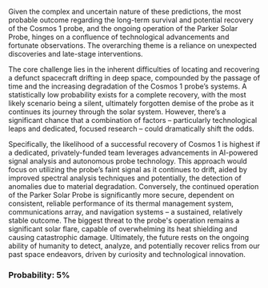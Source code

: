 Given the complex and uncertain nature of these predictions, the most probable outcome regarding the long-term survival and potential recovery of the Cosmos 1 probe, and the ongoing operation of the Parker Solar Probe, hinges on a confluence of technological advancements and fortunate observations. The overarching theme is a reliance on unexpected discoveries and late-stage interventions.

The core challenge lies in the inherent difficulties of locating and recovering a defunct spacecraft drifting in deep space, compounded by the passage of time and the increasing degradation of the Cosmos 1 probe’s systems.  A statistically low probability exists for a complete recovery, with the most likely scenario being a silent, ultimately forgotten demise of the probe as it continues its journey through the solar system.  However, there’s a significant chance that a combination of factors – particularly technological leaps and dedicated, focused research – could dramatically shift the odds. 

Specifically, the likelihood of a successful recovery of Cosmos 1 is highest if a dedicated, privately-funded team leverages advancements in AI-powered signal analysis and autonomous probe technology. This approach would focus on utilizing the probe’s faint signal as it continues to drift, aided by improved spectral analysis techniques and potentially, the detection of anomalies due to material degradation.  Conversely, the continued operation of the Parker Solar Probe is significantly more secure, dependent on consistent, reliable performance of its thermal management system, communications array, and navigation systems – a sustained, relatively stable outcome.  The biggest threat to the probe's operation remains a significant solar flare, capable of overwhelming its heat shielding and causing catastrophic damage.  Ultimately, the future rests on the ongoing ability of humanity to detect, analyze, and potentially recover relics from our past space endeavors, driven by curiosity and technological innovation.

### Probability: 5%